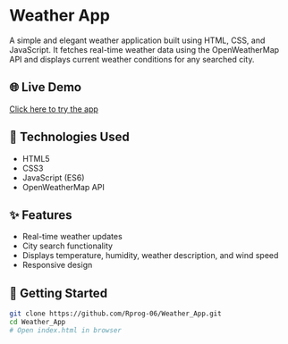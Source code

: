 # Weather App

A simple and elegant weather application built using HTML, CSS, and JavaScript. It fetches real-time weather data using the OpenWeatherMap API and displays current weather conditions for any searched city.

## 🌐 Live Demo
[Click here to try the app](#)

## 🔧 Technologies Used
- HTML5
- CSS3
- JavaScript (ES6)
- OpenWeatherMap API

## ✨ Features
- Real-time weather updates
- City search functionality
- Displays temperature, humidity, weather description, and wind speed
- Responsive design

## 🚀 Getting Started

```bash
git clone https://github.com/Rprog-06/Weather_App.git
cd Weather_App
# Open index.html in browser
